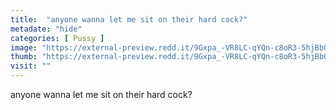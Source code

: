 ```yaml
---
title:  "anyone wanna let me sit on their hard cock?"
metadate: "hide"
categories: [ Pussy ]
image: "https://external-preview.redd.it/9Gxpa_-VR8LC-qYQn-c8oR3-5hjBbQE-09ejcwPmHg4.jpg?auto=webp&s=fde48d2691bd1ab0f043768b17dc21596338266b"
thumb: "https://external-preview.redd.it/9Gxpa_-VR8LC-qYQn-c8oR3-5hjBbQE-09ejcwPmHg4.jpg?width=320&crop=smart&auto=webp&s=71137b1a3df79c337ee9b16f3c1819de4c531189"
visit: ""
---
```

anyone wanna let me sit on their hard cock?
